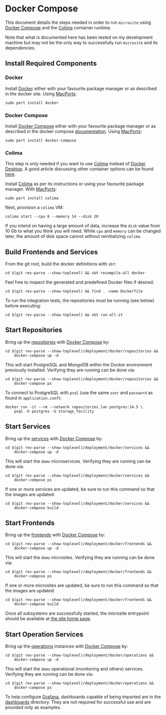 Docker Compose
==============


This document details the steps needed in order to run `microsite` using [Docker Compose](https://docs.docker.com/compose/) and the [Colima](https://github.com/abiosoft/colima) container runtime.

Note that what is documented here has been tested on my development machine but may not be the only way to successfully run `microsite` and its dependencies.


## Install Required Components

### Docker

Install [Docker](https://github.com/docker/cli) either with your favourite package manager or as described in the docker site.  Using [MacPorts](https://www.macports.org/):

```
sudo port install docker
```


### Docker Compose

Install [Docker Compose](https://github.com/docker/compose) either with your favourite package manager or as described in the docker compose [documentation](https://docs.docker.com/compose/).  Using [MacPorts](https://www.macports.org/):

```
sudo port install docker-compose
```

### Colima

This step is only needed if you want to use [Colima](https://github.com/abiosoft/colima) instead of [Docker Desktop](https://docs.docker.com/desktop/).  A good article discussing other container options can be found [here](https://jacobtomlinson.dev/posts/2022/docker-desktop-for-mac-alternatives-for-developers/).

Install [Colima](https://github.com/abiosoft/colima) as per its instructions or using your favourite package manager.  With [MacPorts](https://www.macports.org/):

```
sudo port install colima
```

Next, provision a `colima` VM:

```
colima start --cpu 6 --memory 14 --disk 20
```

If you intend on having a large amount of data, increase the `disk` value from 10 Gb to what you think you will need.  While `cpu` and `memory` can be changed later, the amount of disk space cannot without reinitializing `colima`.


## Build Frontends and Services

From the git root, build the docker definitions with `sbt`:

```
cd $(git rev-parse --show-toplevel) && sbt recompile-all docker
```

Feel free to inspect the generated and predefined Docker files if desired:

```
cd $(git rev-parse --show-toplevel) && find . -name Dockerfile
```

To run the integration tests, the repositories must be running (see below) before executing:

```
cd $(git rev-parse --show-toplevel) && sbt run-all-it
```


## Start Repositories

Bring up the [repositories](./repositories) with [Docker Compose](https://github.com/docker/compose) by:

```
cd $(git rev-parse --show-toplevel)/deployment/docker/repositories &&
	docker-compose up -d
```

This will start PostgreSQL and MongoDB within the Docker environment previously installed.  Verifying they are running can be done via:

```
cd $(git rev-parse --show-toplevel)/deployment/docker/repositories &&
	docker-compose ps
```

To connect to PostgreSQL with `psql` (use the same `user` and `password` as found in `application.conf`):

```
docker run -it --rm --network repositories_lan postgres:14.5 \
	psql -h postgres -U storage_facility
```


## Start Services

Bring up the [services](./services) with [Docker Compose](https://github.com/docker/compose) by:

```
cd $(git rev-parse --show-toplevel)/deployment/docker/services &&
	docker-compose up -d
```

This will start the `demo` microservices.  Verifying they are running can be done via:

```
cd $(git rev-parse --show-toplevel)/deployment/docker/services &&
	docker-compose ps
```

If one or more services are updated, be sure to run this command so that the images are updated:

```
cd $(git rev-parse --show-toplevel)/deployment/docker/services &&
	docker-compose build
```


## Start Frontends

Bring up the [frontends](./frontends) with [Docker Compose](https://github.com/docker/compose) by:

```
cd $(git rev-parse --show-toplevel)/deployment/docker/frontends &&
	docker-compose up -d
```

This will start the `demo` microsites.  Verifying they are running can be done via:

```
cd $(git rev-parse --show-toplevel)/deployment/docker/frontends &&
	docker-compose ps
```

If one or more microsites are updated, be sure to run this command so that the images are updated:

```
cd $(git rev-parse --show-toplevel)/deployment/docker/frontends &&
	docker-compose build
```

Once all subsystems are successfully started, the microsite entrypoint should be available at [the site home page](http://localhost:9080/).


## Start Operation Services

Bring up the [operations](./operations) instances with [Docker Compose](https://github.com/docker/compose) by:

```
cd $(git rev-parse --show-toplevel)/deployment/docker/operations &&
	docker-compose up -d
```

This will start the `demo` operational (monitoring and others) services.  Verifying they are running can be done via:

```
cd $(git rev-parse --show-toplevel)/deployment/docker/operations &&
	docker-compose ps
```

To help configure [Grafana](https://grafana.com/docs/grafana/latest/setup-grafana/installation/docker/), dashboards capable of being imported are in the [dashboards](./operations/grafana/dashboards) directory.  They are not required for successful use and are provided only as examples.


